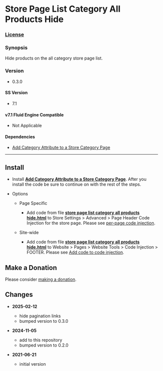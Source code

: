 # Store Page List Category All Products Hide

### [License][1]

### Synopsis

Hide products on the all category store page list.

### Version

  * 0.3.0

#### SS Version

  * 7.1

#### v7.1 Fluid Engine Compatible

  * Not Applicable

#### Dependencies

  * [Add Category Attribute to a Store Category Page][2]

---

## Install

* Install **[Add Category Attribute to a Store Category Page][3]**. After you
  install the code be sure to continue on with the rest of the steps.
  
* Options

  * Page Specific
  
    * Add code from file **[store page list category all products
      hide.html][4]** to Store Settings > Advanced > Page Header Code Injection
      for the store page. Please see [per-page code injection][5].
      
  * Site-wide
  
    * Add code from file **[store page list category all products
      hide.html][4]** to Website > Pages > Website Tools > Code Injection >
      FOOTER. Please see [Add code to code injection][6].
      
## Make a Donation

Please consider [making a donation][7].

## Changes

* **2025-02-12**

  * hide pagination links
  * bumped version to 0.3.0
  
* **2024-11-05**

  * add to this repository
  * bumped version to 0.2.0
  
* **2021-06-21**

  * initial version

[1]: https://github.com/tomsWebConsulting/twcsl/blob/main/LICENSE.txt#L1
[2]: https://github.com/tomsWebConsulting/twcsl/tree/main/Add%20Category%20Attribute%20to%20a%20Store%20Category%20Page
[3]: https://github.com/tomsWebConsulting/twcsl/tree/main/Add%20Category%20Attribute%20to%20a%20Store%20Category%20Page#add-category-attribute-to-a-store-category-page
[4]: store%20page%20list%20category%20all%20products%20hide.html#L1
[5]: https://support.squarespace.com/hc/en-us/articles/205815908-Using-code-injection#toc-per-page-code-injection
[6]: https://support.squarespace.com/hc/en-us/articles/205815908-Using-code-injection#toc-add-code-to-code-injection
[7]: https://github.com/tomsWebConsulting/twcsl#make-a-donation
